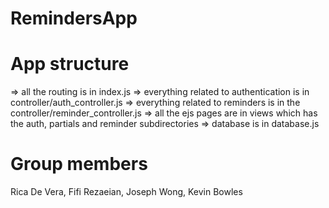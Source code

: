 # RemindersApp

# App structure
=> all the routing is in index.js
=> everything related to authentication is in controller/auth_controller.js
=> everything related to reminders is in the controller/reminder_controller.js
=> all the ejs pages are in views which has the auth, partials and reminder subdirectories
=> database is in database.js

# Group members
Rica De Vera, Fifi Rezaeian, Joseph Wong, Kevin Bowles
